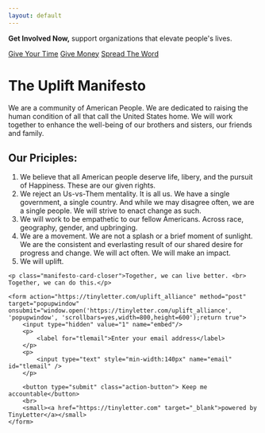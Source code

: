 ```yaml
---
layout: default
---
```


<div class="action-banner">
    <p><strong>Get Involved Now,</strong> support organizations that elevate people's lives.</p>
    <div class="actions">
        <a href="/support-time" class="action-button">Give Your Time</a>
        <a href="/support-financially" class="action-button">Give Money</a>
        <a href="/support-communication" class="action-button">Spread The Word</a>
    </div>
</div>

<div class="banner">
    <h1>The Uplift Manifesto</h1>
    <p>We are a community of American People. We are dedicated to raising the human condition of all that call the United States home. We will work together to enhance the well-being of our brothers and sisters, our friends and family.</p>
</div>



<div class="manifesto-card">
    <h2>Our Priciples:</h2>
    <ol>
        <li>We believe that all American people deserve life, libery, and the pursuit of Happiness. These are our given rights.</li>
        <li>We reject an Us-vs-Them mentality. It is all us. We have a single government, a single country. And while we may disagree often, we are a single people. We will strive to enact change as such.</li>
        <li>We will work to be empathetic to our fellow Americans. Across race, geography, gender, and upbringing.</li>
        <li>We are a movement. We are not a splash or a brief moment of sunlight. We are the consistent and everlasting result of our shared desire for progress and change. We will act often. We will make an impact.</li>
        <li>We will uplift.</li>
    </ol>

    <p class="manifesto-card-closer">Together, we can live better. <br> Together, we can do this.</p>

    <form action="https://tinyletter.com/uplift_alliance" method="post" target="popupwindow" onsubmit="window.open('https://tinyletter.com/uplift_alliance', 'popupwindow', 'scrollbars=yes,width=800,height=600');return true">
        <input type="hidden" value="1" name="embed"/>
        <p>
            <label for="tlemail">Enter your email address</label>
        </p>
        <p>
            <input type="text" style="min-width:140px" name="email" id="tlemail" />
        </p>

        <button type="submit" class="action-button"> Keep me accountable</button>
        <br>
        <small><a href="https://tinyletter.com" target="_blank">powered by TinyLetter</a></small>
    </form>
</div>




